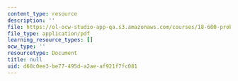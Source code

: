 ```yaml
---
content_type: resource
description: ''
file: https://ol-ocw-studio-app-qa.s3.amazonaws.com/courses/18-600-probability-and-random-variables-fall-2019/d68c0ee3be77495da2aeaf921f7fc081_MIT18_600F19_lec26.pdf
file_type: application/pdf
learning_resource_types: []
ocw_type: ''
resourcetype: Document
title: null
uid: d68c0ee3-be77-495d-a2ae-af921f7fc081
---
```


